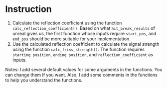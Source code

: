 # Instruction

1. Calculate the reflection coefficient using the function `calc_reflection_coefficient()`. Based on what `hit_break_results` of unreal gives us, the first function whose inputs require `start_pos`, and `end_pos` should be more suitable for your implementation.
2. Use the calculated reflection coefficient to calculate the signal strength using the function `calc_friss_strength()`. The function requires `starting position`, `ending position`, and `reflection_coefficient` as inputs.

Notes: I add several default values for some arguments in the functions. You can change them if you want. Also, I add some comments in the functions to help you understand the functions.
